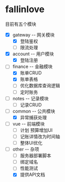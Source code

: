 # fallinlove

目前有五个模块

- [X] gateway -- 网关模块
  - [X] 登陆鉴权
  - [ ] 限流处理

- [X] account -- 用户模块
  - [X] 登陆注册

- [ ] finance -- 金融模块
  - [X] 账单CRUD
  - [X] 账单表格
  - [ ] 优化数据库查询逻辑
  - [ ] 定时账务

- [ ] notes -- 记录模块
  - [ ] 记录CRUD

- [ ] common -- 公共模块
  - [X] 异常捕获处理
  
- [ ] vue -- 前端模块
  - [ ] 计划 预算增加UI
  - [ ] 记账详情改为时间轴
  - [ ] 整体UI优化
  
- [ ] other -- 杂项
  - [ ] 服务器部署脚本
  - [ ] 绑定域名
  - [ ] 性能测试
  - [X] 提供API文档